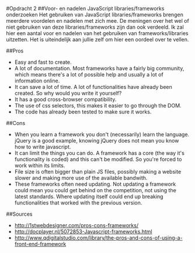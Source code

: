 #Opdracht 2 
##Voor- en nadelen JavaScript libraries/frameworks onderzoeken
Het gebruiken van JavaScript libraries/frameworks brengen meerdere voordelen en nadelen met zich mee. De meningen over het wel of niet gebruiken van deze libraries/frameworks zijn dan ook verdeeld. Ik zal hier een aantal voor en nadelen van het gebruiken van frameworks/libraries uitzetten. Het is uiteindelijk aan jullie zelf om hier een oordeel over te vellen.

##Pros
- Easy and fast to create.
- A lot of documentation. Most frameworks have a fairly big community, which means there's a lot of possible help and usually a lot of information online.
- It can save a lot of time. A lot of functionalities have already been created. So why would you write it yourself?
- It has a good cross-browser compatibility.
- The use of css selectors, this makes it easier to go through the DOM.
- The code has already been tested to make sure it works.



##Cons
- When you learn a framework you don't (necessarily) learn the language. jQuery is a good example, knowing jQuery does not mean you know how to write javascript.
- It can limit the things you can do. A framework has a core (the way it's functionality is coded) and this can't be modified. So you're forced to work within its limits.
- File size is often bigger than plain JS files, possibly making a website slower and making more use of the available bandwith.
- These frameworks often need updating. Not updating a framework could mean you could get behind on the competition, not using the latest standards. Where updating itself could end up breaking functionalities that worked with the previous version.

##Sources
- http://1stwebdesigner.com/pros-cons-frameworks/
- http://docplayer.nl/5072853-Javascript-frameworks.html
- http://www.qdigitalstudio.com/library/the-pros-and-cons-of-using-a-front-end-framework